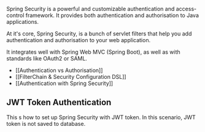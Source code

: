 Spring Security is a powerful and customizable authentication and access-control framework. It provides both authentication and authorisation to Java applications.

At it's core, Spring Security, is a bunch of servlet filters that help you add authentication and authorisation to your web application.

It integrates well with Spring Web MVC (Spring Boot), as well as with standards like OAuth2 or SAML.

- [[Authentication vs Authorisation]]
- [[FilterChain & Security Configuration DSL]]
- [[Authentication with Spring Security]]


## JWT Token Authentication

This s how to set up Spring Security with JWT token. In this scenario, JWT token is not saved to database.